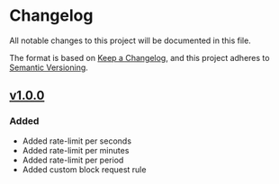 # Changelog

All notable changes to this project will be documented in this file.

The format is based on [Keep a Changelog](https://keepachangelog.com/en/1.0.0/),
and this project adheres to [Semantic Versioning](https://semver.org/spec/v2.0.0.html).

## [v1.0.0](https://github.com/JeffersonGibin/express-rate-limiter-core/releases/tag/v1.0.0)

### Added

- Added rate-limit per seconds
- Added rate-limit per minutes
- Added rate-limit per period
- Added custom block request rule
